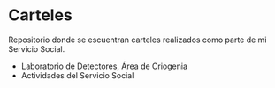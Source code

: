 # Carteles
Repositorio donde se escuentran carteles realizados como parte de mi Servicio Social. 

- Laboratorio de Detectores, Área de Criogenia
- Actividades del Servicio Social

